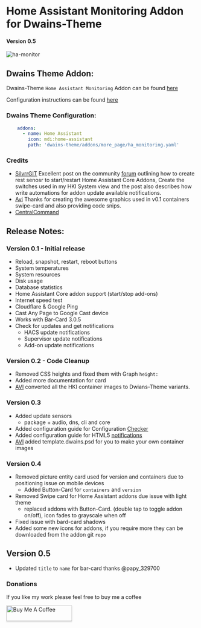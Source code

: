 # Home Assistant Monitoring Addon for Dwains-Theme
#### Version 0.5

![ha-monitor](https://github.com/noodlemctwoodle/homeassistant/blob/master/.github/wiki/images/dwains-theme/addons/ha-monitor/desktop_1.png)

## Dwains Theme Addon:

Dwains-Theme `Home Assistant Monitoring` Addon can be found [here](https://noodlemctwoodle.github.io/homeassistant/addons/dwains/addons/more_page/ha_monitoring.html)
     
Configuration instructions can be found [here](https://noodlemctwoodle.github.io/homeassistant/guides/ha_core_metrics.html)

### Dwains Theme Configuration:

```YAML
    addons:
      - name: Home Assistant
        icon: mdi:home-assistant
        path: 'dwains-theme/addons/more_page/ha_monitoring.yaml'
```

### Credits
 - [SilvrrGIT](https://github.com/SilvrrGIT/HomeAssistant) Excellent post on the community [forum](https://community.home-assistant.io/t/get-notified-of-available-hassio-addon-updates/176626) outlining how to create rest senosr to start/restart Home Assistant Core Addons, Create the switches used in my HKI System view and the post also describes how write automations for addon update available notifications.
 - [Avi](https://github.com/abeksis/My-HomeAssistant-Config) Thanks for creating the awesome graphics used in v0.1 containers swipe-card and also providing code snips. 
 - [CentralCommand](https://community.home-assistant.io/t/update-notifications-core-hacs-supervisor-and-addons/182295)

## Release Notes:

### Version 0.1 - Initial release

 - Reload, snapshot, restart, reboot buttons
 - System temperatures
 - System resources
 - Disk usage
 - Database statistics
 - Home Assistant Core addon support (start/stop add-ons)
 - Internet speed test
 - Cloudflare & Google Ping
 - Cast Any Page to Google Cast device
 - Works with Bar-Card 3.0.5
 - Check for updates and get notifications
    - HACS update notifications
    - Supervisor update notifications
    - Add-on update notifications

### Version 0.2 - Code Cleanup

 - Removed CSS heights and fixed them with Graph `height:`
 - Added more documentation for card
 - [AVI](https://github.com/abeksis/My-HomeAssistant-Config) converted all the HKI container images to Dwians-Theme variants. 

### Version 0.3
 - Added update sensors
    - package + audio, dns, cli and core
 - Added configuration guide for Configuration [Checker](https://noodlemctwoodle.github.io/homeassistant/guides/ha_core_metrics.html#install-check-home-assistant-configuration)
 - Added configuration guide for HTML5 [notifications](https://noodlemctwoodle.github.io/homeassistant/guides/ha_core_metrics.html#setting-up-the-html5-notify-platform)
 - [AVI](https://github.com/abeksis/My-HomeAssistant-Config) added template.dwains.psd for you to make your own container images

### Version 0.4
 - Removed picture entity card used for version and containers due to positioning issue on mobile devices
   - Added Button-Card for `containers` and `version`
 - Removed Swipe card for Home Assistant addons due issue with light theme
   - replaced addons with Button-Card. (double tap to toggle addon on/off), icon fades to grayscale when off
 - Fixed issue with bard-card shadows
 - Added some new icons for addons, if you require more they can be downloaded from the addon git `repo`

## Version 0.5
 - Updated `title` to `name` for bar-card thanks @papy_329700


### Donations

If you like my work please feel free to buy me a coffee

<a href="https://www.buymeacoffee.com/noodlemctwoodle" target="_blank"><img src="https://www.buymeacoffee.com/assets/img/custom_images/orange_img.png" alt="Buy Me A Coffee" style="height: 41px !important;width: 174px !important;box-shadow: 0px 3px 2px 0px rgba(190, 190, 190, 0.5) !important;-webkit-box-shadow: 0px 3px 2px 0px rgba(190, 190, 190, 0.5) !important;" ></a>